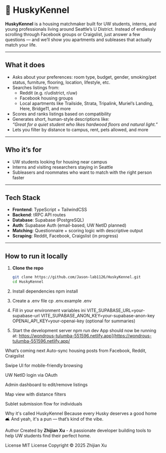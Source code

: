 # 🐾 HuskyKennel

**HuskyKennel** is a housing matchmaker built for UW students, interns, and young professionals living around Seattle’s U District. Instead of endlessly scrolling through Facebook groups or Craigslist, just answer a few questions — and we’ll show you apartments and subleases that actually match your life.

---

## What it does

- Asks about your preferences: room type, budget, gender, smoking/pet status, furniture, flooring, location, lifestyle, etc.
- Searches listings from:
  - Reddit (e.g. r/udistrict, r/uw)
  - Facebook housing groups
  - Local apartments like Trailside, Strata, Tripalink, Muriel’s Landing, Here, Bridge11, and more
- Scores and ranks listings based on compatibility
- Generates short, human-style descriptions like:  
  _“Great for a quiet student who likes hardwood floors and natural light.”_
- Lets you filter by distance to campus, rent, pets allowed, and more

---

## Who it’s for

- UW students looking for housing near campus  
- Interns and visiting researchers staying in Seattle  
- Subleasers and roommates who want to match with the right person faster  

---

## Tech Stack

- **Frontend**: TypeScript + TailwindCSS  
- **Backend**: tRPC API routes  
- **Database**: Supabase (PostgreSQL)  
- **Auth**: Supabase Auth (email-based, UW NetID planned)  
- **Matching**: Questionnaire + scoring logic with descriptive output  
- **Scraping**: Reddit, Facebook, Craigslist (in progress)  

---

## How to run it locally

1. **Clone the repo**
   ```bash
   git clone https://github.com/Jason-lab1126/HuskyKennel.git
   cd HuskyKennel
   
2. Install dependencies
npm install

3. Create a .env file
cp .env.example .env

4. Fill in your environment variables
ini
VITE_SUPABASE_URL=your-supabase-url
VITE_SUPABASE_ANON_KEY=your-supabase-anon-key
OPENAI_API_KEY=your-openai-key (optional for summaries)

5. Start the development server
npm run dev
App should now be running at:
https://wondrous-tulumba-551596.netlify.app](https://wondrous-tulumba-551596.netlify.app/

What’s coming next
 Auto-sync housing posts from Facebook, Reddit, Craigslist

 Swipe UI for mobile-friendly browsing

 UW NetID login via OAuth

 Admin dashboard to edit/remove listings

 Map view with distance filters

 Sublet submission flow for individuals

Why it's called HuskyKennel
Because every Husky deserves a good home 🛋️
And yeah, it's a pun — that’s kind of the vibe.

Author
Created by **Zhijian Xu** - A passionate developer building tools to help UW students find their perfect home.

License
MIT License
Copyright © 2025 Zhijian Xu
